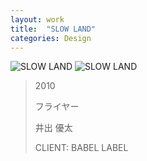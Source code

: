 ```yaml
---
layout: work
title:  "SLOW LAND"
categories: Design
---
```


![SLOW LAND](/img/works/design/slowland/front.jpg)
![SLOW LAND](/img/works/design/slowland/back.jpg)


> 2010
> 
> フライヤー
> 
> 井出 優太
>
> CLIENT: BABEL LABEL
